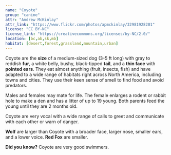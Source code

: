 ```yaml
---
name: "Coyote"
group: "canine"
attr: "Andrew McKinlay"
attr_link: "https://www.flickr.com/photos/apmckinlay/32981928201"
license: "CC BY-NC"
license_link: "https://creativecommons.org/licenses/by-NC/2.0/"
location: [bc,ab,sk,mb]
habitat: [desert,forest,grassland,mountain,urban]
---
```

Coyote are the **size** of a medium-sized dog (3-5 ft long) with gray to reddish **fur**, a white belly, bushy, black-tipped **tail**, and a **thin face** with **pointed ears**. They eat almost anything (fruit, insects, fish) and have adapted to a wide range of habitats right across North America, including towns and cities. They use their keen sense of smell to find food and avoid predators.

Males and females may mate for life. The female enlarges a rodent or rabbit hole to make a den and has a litter of up to 19 young. Both parents feed the young until they are 2 months old.

Coyote are very vocal with a wide range of calls to greet and communicate with each other or warn of danger.

__Wolf__ are larger than Coyote with a broader face, larger nose, smaller ears, and a lower voice. __Red Fox__ are smaller.

**Did you know?** Coyote are very good swimmers.

